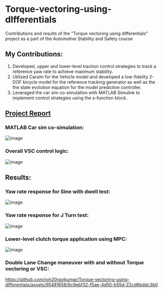 # Torque-vectoring-using-dIfferentials
Contributions and results of the "Torque vectoring using differentials" project as a part of the Automotive Stability and Safety course

## My Contributions:
1. Developed, upper and lower-level traction control strategies to track a reference yaw rate to achieve maximum stability.
2. Utilized Carsim for the Vehicle model and developed a low-fidelity 2-DOF bicycle model for the reference tracking generator as well as the
the state evolution equation for the model predictive controller.
3. Leveraged the car sim co-simulation with MATLAB Simulink to implement control strategies using the s-function block.

## [Project Report](https://github.com/roh20ravikumar/Torque-vectoring-using-dIfferentials/blob/main/Group%201_Project%202_Report_AuE%208500.pdf)

### MATLAB Car sim co-simulation:

![image](https://github.com/roh20ravikumar/Torque-vectoring-using-dIfferentials/assets/95481658/7eb7c13f-fbe6-4658-9db7-69e1e104b80b)

### Overall VSC control logic:

![image](https://github.com/roh20ravikumar/Torque-vectoring-using-dIfferentials/assets/95481658/b8384579-6e40-4328-873c-9275b2597e88)

## Results:
### Yaw rate response for Sine with dwell test:

![image](https://github.com/roh20ravikumar/Torque-vectoring-using-dIfferentials/assets/95481658/5675b74d-a2a9-4d18-883c-883d54f2a6b6)

### Yaw rate response for J Turn test:

![image](https://github.com/roh20ravikumar/Torque-vectoring-using-dIfferentials/assets/95481658/90a0e6c9-d500-49ef-8120-52639e6aaf89)

### Lower-level clutch torque application using MPC:

![image](https://github.com/roh20ravikumar/Torque-vectoring-using-dIfferentials/assets/95481658/6f1cf4ce-5324-43ec-9100-3227c82be238)

### Double Lane Change maneuver with and without Torque vectoring or VSC:
https://github.com/roh20ravikumar/Torque-vectoring-using-dIfferentials/assets/95481658/6c9ebf32-f5ae-4d50-b55d-22cd6bddc3b0

